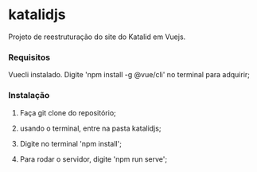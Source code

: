 # katalidjs

Projeto de reestruturação do site do Katalid em Vuejs.

### Requisitos

Vuecli instalado. Digite 'npm install -g @vue/cli' no terminal para adquirir; 

### Instalação

1. Faça git clone do repositório;

2. usando o terminal, entre na pasta katalidjs;

3. Digite no terminal 'npm install';

4. Para rodar o servidor, digite 'npm run serve';
